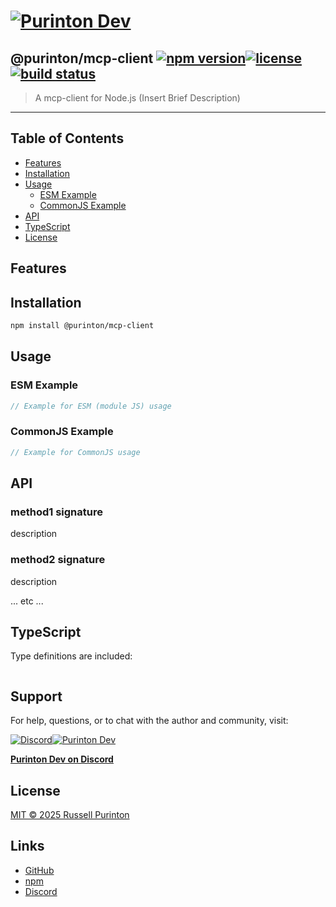 # [![Purinton Dev](https://purinton.us/logos/brand.png)](https://discord.gg/QSBxQnX7PF)

## @purinton/mcp-client [![npm version](https://img.shields.io/npm/v/@purinton/mcp-client.svg)](https://www.npmjs.com/package/@purinton/mcp-client)[![license](https://img.shields.io/github/license/purinton/mcp-client.svg)](LICENSE)[![build status](https://github.com/purinton/mcp-client/actions/workflows/nodejs.yml/badge.svg)](https://github.com/purinton/mcp-client/actions)

> A mcp-client for Node.js (Insert Brief Description)

---

## Table of Contents

- [Features](#features)
- [Installation](#installation)
- [Usage](#usage)
  - [ESM Example](#esm-example)
  - [CommonJS Example](#commonjs-example)
- [API](#api)
- [TypeScript](#typescript)
- [License](#license)

## Features

## Installation

```bash
npm install @purinton/mcp-client
```

## Usage

### ESM Example

```js
// Example for ESM (module JS) usage

```

### CommonJS Example

```js
// Example for CommonJS usage

```

## API

### method1 signature

description

### method2 signature

description

... etc ...

## TypeScript

Type definitions are included:

```ts

```

## Support

For help, questions, or to chat with the author and community, visit:

[![Discord](https://purinton.us/logos/discord_96.png)](https://discord.gg/QSBxQnX7PF)[![Purinton Dev](https://purinton.us/logos/purinton_96.png)](https://discord.gg/QSBxQnX7PF)

**[Purinton Dev on Discord](https://discord.gg/QSBxQnX7PF)**

## License

[MIT © 2025 Russell Purinton](LICENSE)

## Links

- [GitHub](https://github.com/purinton/mcp-client)
- [npm](https://www.npmjs.com/package/@purinton/mcp-client)
- [Discord](https://discord.gg/QSBxQnX7PF)

